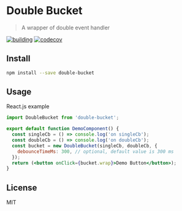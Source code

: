 # Double Bucket

> A wrapper of double event handler

[![building](https://travis-ci.com/superche/double-bucket.svg?branch=master)](https://travis-ci.com/superche/double-bucket) [![codecov](https://codecov.io/gh/superche/double-bucket/branch/master/graph/badge.svg)](https://codecov.io/gh/superche/double-bucket)

## Install

```sh
npm install --save double-bucket
```

## Usage

React.js example

```jsx
import DoubleBucket from 'double-bucket';

export default function DemoComponent() {
  const singleCb = () => console.log('on singleCb');
  const doubleCb = () => console.log('on doubleCb');
  const bucket = new DoubleBucket(singleCb, doubleCb, {
    debounceTimeMs: 300, // optional, default value is 300 ms
  });
  return (<button onClick={bucket.wrap}>Demo Button</button>);
}
```

## License

MIT

